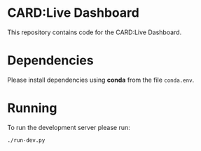 # CARD:Live Dashboard

This repository contains code for the CARD:Live Dashboard.

# Dependencies

Please install dependencies using **conda** from the file `conda.env`.

# Running

To run the development server please run:

```bash
./run-dev.py
```
